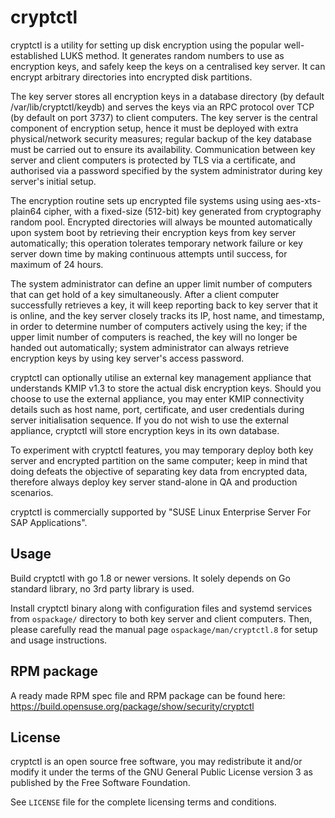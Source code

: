 # cryptctl
cryptctl is a utility for setting up disk encryption using the popular well-established LUKS method. It generates random
numbers to use as encryption keys, and safely keep the keys on a centralised key server. It can encrypt arbitrary
directories into encrypted disk partitions.

The key server stores all encryption keys in a database directory (by default /var/lib/cryptctl/keydb) and serves the
keys via an RPC protocol over TCP (by default on port 3737) to client computers. The key server is the central component
of encryption setup, hence it must be deployed with extra physical/network security measures; regular backup of the key
database must be carried out to ensure its availability. Communication between key server and client computers is
protected by TLS via a certificate, and authorised via a password specified by the system administrator during key
server's initial setup.

The encryption routine sets up encrypted file systems using using aes-xts-plain64 cipher, with a fixed-size (512-bit)
key generated from cryptography random pool. Encrypted directories will always be mounted automatically upon system boot
by retrieving their encryption keys from key server automatically; this operation tolerates temporary network failure or
key server down time by making continuous attempts until success, for maximum of 24 hours.

The system administrator can define an upper limit number of computers that can get hold of a key simultaneously. After
a client computer successfully retrieves a key, it will keep reporting back to key server that it is online, and the
key server closely tracks its IP, host name, and timestamp, in order to determine number of computers actively using
the key; if the upper limit number of computers is reached, the key will no longer be handed out automatically; system
administrator can always retrieve encryption keys by using key server's access password.

cryptctl can optionally utilise an external key management appliance that understands KMIP v1.3 to store the actual disk
encryption keys. Should you choose to use the external appliance, you may enter KMIP connectivity details such as host
name, port, certificate, and user credentials during server initialisation sequence. If you do not wish to use the
external appliance, cryptctl will store encryption keys in its own database.

To experiment with cryptctl features, you may temporary deploy both key server and encrypted partition on the same
computer; keep in mind that doing defeats the objective of separating key data from encrypted data, therefore always
deploy key server stand-alone in QA and production scenarios.

cryptctl is commercially supported by "SUSE Linux Enterprise Server For SAP Applications".

## Usage
Build cryptctl with go 1.8 or newer versions. It solely depends on Go standard library, no 3rd party library is used.

Install cryptctl binary along with configuration files and systemd services from `ospackage/` directory to both key
server and client computers. Then, please carefully read the manual page `ospackage/man/cryptctl.8` for setup and usage
instructions. 

## RPM package
A ready made RPM spec file and RPM package can be found here:
https://build.opensuse.org/package/show/security/cryptctl

## License
cryptctl is an open source free software, you may redistribute it and/or modify it under the terms of the GNU General
Public License version 3 as published by the Free Software Foundation.

See `LICENSE` file for the complete licensing terms and conditions.